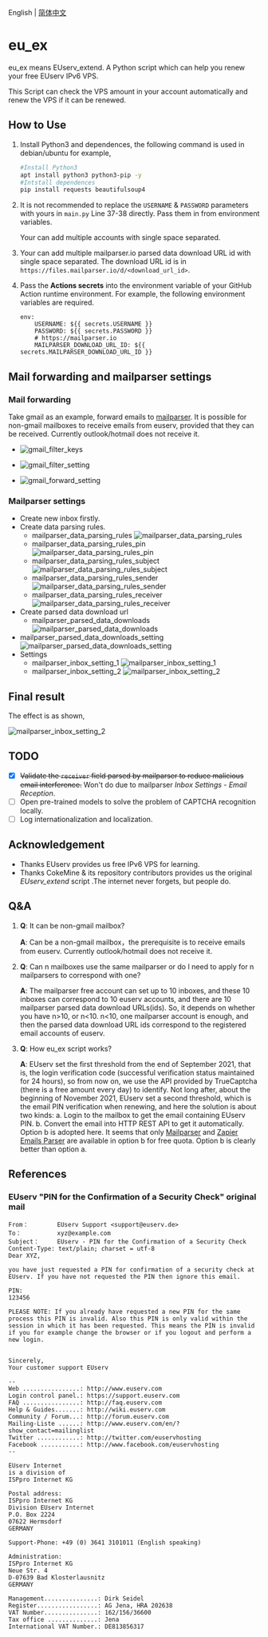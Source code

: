 English | [简体中文](README_sc.md)
# eu_ex

eu_ex means EUserv_extend. A Python script which can help you renew your free EUserv IPv6 VPS.

This Script can check the VPS amount in your account automatically and renew the VPS if it can be renewed.

## How to Use

1. Install Python3 and dependences, the following command is used in debian/ubuntu for example,

   ```bash
   #Install Python3
   apt install python3 python3-pip -y
   #Intstall dependences
   pip install requests beautifulsoup4
   ```

2. It is not recommended to replace the `USERNAME` & `PASSWORD` parameters with yours in `main.py` Line 37-38 directly. Pass them in from environment variables.

   Your can add multiple accounts with single space separated.

3. Your can add multiple mailparser.io parsed data download URL id with single space separated. The download URL id is in `https://files.mailparser.io/d/<download_url_id>`.

4. Pass the **Actions secrets** into the environment variable of your GitHub Action runtime environment. For example, the following environment variables are required.

   ```
   env:
       USERNAME: ${{ secrets.USERNAME }}
       PASSWORD: ${{ secrets.PASSWORD }}
       # https://mailparser.io   
       MAILPARSER_DOWNLOAD_URL_ID: ${{ secrets.MAILPARSER_DOWNLOAD_URL_ID }}
   ```

## Mail forwarding and mailparser settings
### Mail forwarding

Take gmail as an example, forward emails to [mailparser](https://mailparser.io). It is possible for non-gmail mailboxes to receive emails from euserv, provided that they can be received. Currently outlook/hotmail does not receive it.

- ![gmail_filter_keys](./images/gmail_filter_keys.png)

- ![gmail_filter_setting](./images/gmail_filter_setting.png)

- ![gmail_forward_setting](./images/gmail_forward_setting.png)

### Mailparser settings

- Create new inbox firstly.
- Create data parsing rules.
  - mailparser_data_parsing_rules
   ![mailparser_data_parsing_rules](./images/mailparser_data_parsing_rules.png)
  - mailparser_data_parsing_rules_pin
  ![mailparser_data_parsing_rules_pin](./images/mailparser_data_parsing_rules_pin.png)
  - mailparser_data_parsing_rules_subject
  ![mailparser_data_parsing_rules_subject](./images/mailparser_data_parsing_rules_subject.png)
  - mailparser_data_parsing_rules_sender
  ![mailparser_data_parsing_rules_sender](./images/mailparser_data_parsing_rules_sender.png)
  - mailparser_data_parsing_rules_receiver
  ![mailparser_data_parsing_rules_receiver](./images/mailparser_data_parsing_rules_receiver.png)
- Create parsed data download url
  - mailparser_parsed_data_downloads
  ![mailparser_parsed_data_downloads](./images/mailparser_parsed_data_downloads.png)
- mailparser_parsed_data_downloads_setting
  ![mailparser_parsed_data_downloads_setting](./images/mailparser_parsed_data_downloads_setting.png)
- Settings
  - mailparser_inbox_setting_1
  ![mailparser_inbox_setting_1](./images/mailparser_inbox_setting_1.png)
  - mailparser_inbox_setting_2
  ![mailparser_inbox_setting_2](./images/mailparser_inbox_setting_2.png)

## Final result
The effect is as shown,

![mailparser_inbox_setting_2](./images/the_final_effect.png)

## TODO

- [x] ~~Validate the `receiver` field parsed by mailparser to reduce malicious email interference.~~ Won't do due to mailparser *Inbox Settings - Email Reception*.
- [ ] Open pre-trained models to solve the problem of CAPTCHA recognition locally.
- [ ] Log internationalization and localization.

## Acknowledgement

- Thanks EUserv provides us free IPv6 VPS for learning.
- Thanks CokeMine & its repository contributors provides us the original *EUserv_extend* script .The internet never forgets, but people do.

## Q&A

1. **Q**: It can be non-gmail mailbox?

   **A**: Can be a non-gmail mailbox，the prerequisite is to receive emails from euserv. Currently outlook/hotmail does not receive it.

2. **Q**: Can n mailboxes use the same mailparser or do I need to apply for n mailparsers to correspond with one?

   **A**: The mailparser free account can set up to 10 inboxes, and these 10 inboxes can correspond to 10 euserv accounts, and there are 10 mailparser parsed data download URLs(ids). So, it depends on whether you have n>10, or n<10. n<10, one mailparser account is enough, and then the parsed data download URL ids correspond to the registered email accounts of euserv.

3. **Q**: How eu_ex script works?

   **A**: EUserv set the first threshold from the end of September 2021, that is, the login verification code (successful verification status maintained for 24 hours), so from now on, we use the API provided by TrueCaptcha (there is a free amount every day) to identify. Not long after, about the beginning of November 2021, EUserv set a second threshold, which is the email PIN verification when renewing, and here the solution is about two kinds: a. Login to the mailbox to get the email containing EUserv PIN. b. Convert the email into HTTP REST API to get it automatically. Option b is adopted here. It seems that only [Mailparser](https://mailparser.io) and [Zapier Emails Parser](https://parser.zapier.com/) are available in option b for free quota. Option b is clearly better than option a.

## References

### EUserv "PIN for the Confirmation of a Security Check" original mail

```
From：	     EUserv Support <support@euserv.de>
To：	         xyz@example.com
Subject：	 EUserv - PIN for the Confirmation of a Security Check
Content-Type: text/plain; charset = utf-8
Dear XYZ,

you have just requested a PIN for confirmation of a security check at EUserv. If you have not requested the PIN then ignore this email.

PIN:
123456

PLEASE NOTE: If you already have requested a new PIN for the same process this PIN is invalid. Also this PIN is only valid within the session in which it has been requested. This means the PIN is invalid if you for example change the browser or if you logout and perform a new login.


Sincerely,
Your customer support EUserv

--
Web ................: http://www.euserv.com
Login control panel.: https://support.euserv.com
FAQ ................: http://faq.euserv.com
Help & Guides.......: http://wiki.euserv.com
Community / Forum...: http://forum.euserv.com
Mailing-Liste ......: http://www.euserv.com/en/?show_contact=mailinglist
Twitter ............: http://twitter.com/euservhosting
Facebook ...........: http://www.facebook.com/euservhosting
--

EUserv Internet
is a division of
ISPpro Internet KG

Postal address:
ISPpro Internet KG
Division EUserv Internet
P.O. Box 2224
07622 Hermsdorf
GERMANY

Support-Phone: +49 (0) 3641 3101011 (English speaking)

Administration:
ISPpro Internet KG
Neue Str. 4
D-07639 Bad Klosterlausnitz
GERMANY

Management...............: Dirk Seidel
Register.................: AG Jena, HRA 202638
VAT Number...............: 162/156/36600
Tax office ..............: Jena
International VAT Number.: DE813856317
```

